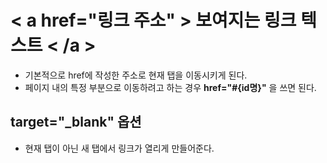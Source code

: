 # < a href="링크 주소" > 보여지는 링크 텍스트 < /a >
- 기본적으로 href에 작성한 주소로 현재 탭을 이동시키게 된다. 
- 페이지 내의 특정 부분으로 이동하려고 하는 경우 <b>href="#{id명}"</b> 을 쓰면 된다. 

## target="_blank" 옵션 
- 현재 탭이 아닌 새 탭에서 링크가 열리게 만들어준다. 
